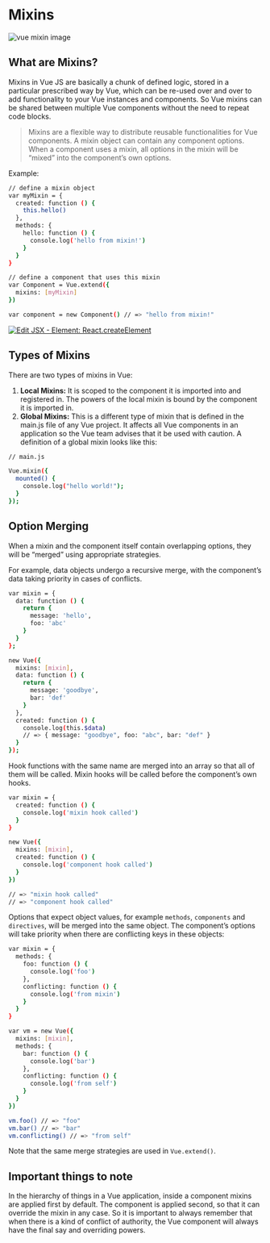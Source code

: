 # Mixins

![vue mixin image](https://i.imgur.com/rspToHb.jpg)

## What are Mixins?
Mixins in Vue JS are basically a chunk of defined logic, stored in a particular prescribed way by Vue, which can be re-used over and over to add functionality to your Vue instances and components. So Vue mixins can be shared between multiple Vue components without the need to repeat code blocks.

> Mixins are a flexible way to distribute reusable functionalities for Vue components. A mixin object can contain any component options. When a component uses a mixin, all options in the mixin will be “mixed” into the component’s own options.

Example:
```sh
// define a mixin object
var myMixin = {
  created: function () {
    this.hello()
  },
  methods: {
    hello: function () {
      console.log('hello from mixin!')
    }
  }
}

// define a component that uses this mixin
var Component = Vue.extend({
  mixins: [myMixin]
})

var component = new Component() // => "hello from mixin!"
```

[![Edit JSX - Element: React.createElement](https://codesandbox.io/static/img/play-codesandbox.svg)](https://codesandbox.io/s/modest-hodgkin-yhh7p)

## Types of Mixins
There are two types of mixins in Vue:
1. **Local Mixins:** It is scoped to the component it is imported into and registered in. The powers of the local mixin is bound by the component it is imported in.
2. **Global Mixins:** This is a different type of mixin that is defined in the main.js file of any Vue project. It affects all Vue components in an application so the Vue team advises that it be used with caution. A definition of a global mixin looks like this:
```sh
// main.js

Vue.mixin({
  mounted() {
    console.log("hello world!");
  }
});
```

## Option Merging
When a mixin and the component itself contain overlapping options, they will be “merged” using appropriate strategies.

For example, data objects undergo a recursive merge, with the component’s data taking priority in cases of conflicts.
 
```sh
var mixin = {
  data: function () {
    return {
      message: 'hello',
      foo: 'abc'
    }
  }
};

new Vue({
  mixins: [mixin],
  data: function () {
    return {
      message: 'goodbye',
      bar: 'def'
    }
  },
  created: function () {
    console.log(this.$data)
    // => { message: "goodbye", foo: "abc", bar: "def" }
  }
});
```

Hook functions with the same name are merged into an array so that all of them will be called. Mixin hooks will be called before the component’s own hooks.

```sh
var mixin = {
  created: function () {
    console.log('mixin hook called')
  }
}

new Vue({
  mixins: [mixin],
  created: function () {
    console.log('component hook called')
  }
})

// => "mixin hook called"
// => "component hook called"
```

Options that expect object values, for example `methods`, `components` and `directives`, will be merged into the same object. The component’s options will take priority when there are conflicting keys in these objects:

```sh
var mixin = {
  methods: {
    foo: function () {
      console.log('foo')
    },
    conflicting: function () {
      console.log('from mixin')
    }
  }
}

var vm = new Vue({
  mixins: [mixin],
  methods: {
    bar: function () {
      console.log('bar')
    },
    conflicting: function () {
      console.log('from self')
    }
  }
})

vm.foo() // => "foo"
vm.bar() // => "bar"
vm.conflicting() // => "from self"
```

Note that the same merge strategies are used in `Vue.extend()`.

## Important things to note
In the hierarchy of things in a Vue application, inside a component mixins are applied first by default. The component is applied second, so that it can override the mixin in any case. So it is important to always remember that when there is a kind of conflict of authority, the Vue component will always have the final say and overriding powers.
